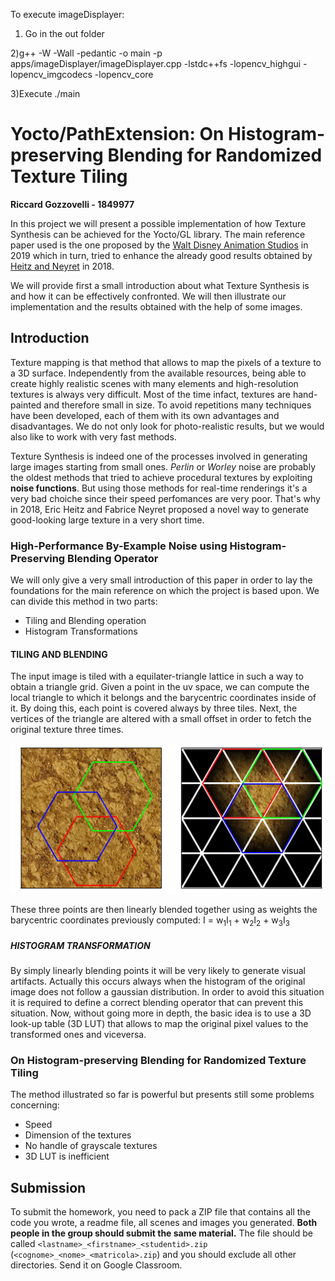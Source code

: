 To execute imageDisplayer:

1) Go in the out folder

2)g++ -W -Wall -pedantic -o main -p apps/imageDisplayer/imageDisplayer.cpp -lstdc++fs -lopencv_highgui -lopencv_imgcodecs -lopencv_core

3)Execute ./main

# Yocto/PathExtension: On Histogram-preserving Blending for Randomized Texture Tiling
 **Riccard Gozzovelli - 1849977**

In this project we will present a possible implementation of how Texture Synthesis can be achieved for the Yocto/GL library. The main reference paper used is the one proposed by the [Walt Disney Animation Studios](http://www.jcgt.org/published/0008/04/02/paper.pdf) in 2019 which in turn, tried to enhance the already good results obtained by [Heitz and Neyret](https://hal.inria.fr/hal-01824773) in 2018.

We will provide first a small introduction about what Texture Synthesis is and how it can be effectively confronted. We will then illustrate our implementation and the results obtained with the help of some images.

## Introduction
Texture mapping is that method that allows to map the pixels of a texture to a 3D surface. Independently from the available resources, being able to create highly realistic scenes with many elements and high-resolution textures is always very difficult. Most of the time infact, textures are hand-painted and therefore small in size. To avoid repetitions many techniques have been developed, each of them with its own advantages and disadvantages. We do not only look for photo-realistic results, but we would also like to work with very fast methods. 

Texture Synthesis is indeed one of the processes involved in generating large images starting from small ones. *Perlin* or *Worley* noise are probably the oldest methods that tried to achieve procedural textures by exploiting **noise functions**. But using those methods for real-time renderings it's a very bad choiche since their speed perfomances are very poor. That's why in 2018, Eric Heitz and Fabrice Neyret proposed a novel way to generate good-looking large texture in a very short time.

### High-Performance By-Example Noise using Histogram-Preserving Blending Operator
We will only give a very small introduction of this paper in order to lay the foundations for the main reference on which the project is based upon. We can divide this method in two parts: 
- Tiling and Blending operation
- Histogram Transformations

#### TILING AND BLENDING
The input image is tiled with a equilater-triangle lattice in such a way to obtain a triangle grid. Given a point in the uv space, we can compute the local triangle  to which it belongs and the barycentric coordinates inside of it. By doing this, each point is covered always by three tiles. 
Next, the vertices of the triangle are altered with a small offset in order to fetch the original texture three times.

![Image](images/tiling_and_blending.png)

These three points are then linearly blended together using as weights the barycentric coordinates previously computed: I = w<sub>1</sub>I<sub>1</sub> + w<sub>2</sub>I<sub>2</sub> + w<sub>3</sub>I<sub>3</sub>

##### HISTOGRAM TRANSFORMATION
By simply linearly blending points it will be very likely to generate visual artifacts. Actually this occurs always when the histogram of the original image does not follow a gaussian distribution. In order to avoid this situation it is required to define a correct blending operator that can prevent this situation. Now, without going more in depth, the basic idea is to use a 3D look-up table (3D LUT) that allows to map the original pixel values to the transformed ones and viceversa.

### On Histogram-preserving Blending for Randomized Texture Tiling
The method illustrated so far is powerful but presents still some problems concerning:

- Speed
- Dimension of the textures
- No handle of grayscale textures
- 3D LUT is inefficient



## Submission

To submit the homework, you need to pack a ZIP file that contains all the code
you wrote, a readme file, all scenes and images you generated.
**Both people in the group should submit the same material.**
The file should be called `<lastname>_<firstname>_<studentid>.zip` 
(`<cognome>_<nome>_<matricola>.zip`) and you should exclude 
all other directories. Send it on Google Classroom.
 